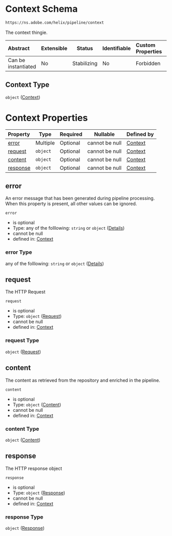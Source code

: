 # Context Schema

```txt
https://ns.adobe.com/helix/pipeline/context
```

The context thingie.


| Abstract            | Extensible | Status      | Identifiable | Custom Properties | Additional Properties | Access Restrictions | Defined In                                                        |
| :------------------ | ---------- | ----------- | ------------ | :---------------- | --------------------- | ------------------- | ----------------------------------------------------------------- |
| Can be instantiated | No         | Stabilizing | No           | Forbidden         | Forbidden             | none                | [context.schema.json](context.schema.json "open original schema") |

## Context Type

`object` ([Context](context.md))

# Context Properties

| Property              | Type     | Required | Nullable       | Defined by                                                                                                         |
| :-------------------- | -------- | -------- | -------------- | :----------------------------------------------------------------------------------------------------------------- |
| [error](#error)       | Multiple | Optional | cannot be null | [Context](context-properties-error.md "https&#x3A;//ns.adobe.com/helix/pipeline/context#/properties/error")        |
| [request](#request)   | `object` | Optional | cannot be null | [Context](context-properties-request.md "https&#x3A;//ns.adobe.com/helix/pipeline/request#/properties/request")    |
| [content](#content)   | `object` | Optional | cannot be null | [Context](context-properties-content.md "https&#x3A;//ns.adobe.com/helix/pipeline/content#/properties/content")    |
| [response](#response) | `object` | Optional | cannot be null | [Context](context-properties-response.md "https&#x3A;//ns.adobe.com/helix/pipeline/response#/properties/response") |

## error

An error message that has been generated during pipeline processing.
When this property is present, all other values can be ignored.


`error`

-   is optional
-   Type: any of the folllowing: `string` or `object` ([Details](context-properties-error.md))
-   cannot be null
-   defined in: [Context](context-properties-error.md "https&#x3A;//ns.adobe.com/helix/pipeline/context#/properties/error")

### error Type

any of the folllowing: `string` or `object` ([Details](context-properties-error.md))

## request

The HTTP Request


`request`

-   is optional
-   Type: `object` ([Request](context-properties-request.md))
-   cannot be null
-   defined in: [Context](context-properties-request.md "https&#x3A;//ns.adobe.com/helix/pipeline/request#/properties/request")

### request Type

`object` ([Request](context-properties-request.md))

## content

The content as retrieved from the repository and enriched in the pipeline.


`content`

-   is optional
-   Type: `object` ([Content](context-properties-content.md))
-   cannot be null
-   defined in: [Context](context-properties-content.md "https&#x3A;//ns.adobe.com/helix/pipeline/content#/properties/content")

### content Type

`object` ([Content](context-properties-content.md))

## response

The HTTP response object


`response`

-   is optional
-   Type: `object` ([Response](context-properties-response.md))
-   cannot be null
-   defined in: [Context](context-properties-response.md "https&#x3A;//ns.adobe.com/helix/pipeline/response#/properties/response")

### response Type

`object` ([Response](context-properties-response.md))
